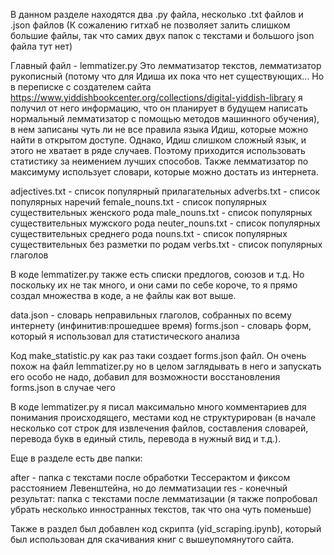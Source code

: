 В данном разделе находятся два .py файла, несколько .txt файлов и .json файлов (К сожалению гитхаб не позволяет залить слишком большие файлы, так что самих двух папок с текстами и большого json файла тут нет)

Главный файл - lemmatizer.py Это лемматизатор текстов, лемматизатор рукописный (потому что для Идиша их пока что нет существующих... Но в переписке с создателем сайта https://www.yiddishbookcenter.org/collections/digital-yiddish-library я получил от него информацию, что он планирует в будущем написать нормальный лемматизатор с помощью методов машинного обучения), в нем записаны чуть ли не все правила языка Идиш, которые можно найти в открытом доступе. Однако, Идиш слишком сложный язык, и этого не хватает в ряде случаев. Поэтому приходится использовать статистику за неимением лучших способов. Также лемматизатор по максимуму использует словари, которые можно достать из интернета. 

adjectives.txt - список популярный прилагательных
adverbs.txt - список популярных наречий
female_nouns.txt - список популярных существительных женского рода 
male_nouns.txt - список популярных существительных мужского рода
neuter_nouns.txt - список популярных существительных среднего рода
nouns.txt - список популярных существительных без разметки по родам
verbs.txt - список популярных глаголов

В коде lemmatizer.py также есть списки предлогов, союзов и т.д. Но поскольку их не так много, и они сами по себе короче, то я прямо создал множества в коде, а не файлы как вот выше.

data.json - словарь неправильных глаголов, собранных по всему интернету (инфинитив:прошедшее время)
forms.json - словарь форм, который я использовал для статистического анализа

Код make_statistic.py как раз таки создает forms.json файл. Он очень похож на файл lemmatizer.py но в целом заглядывать в него и запускать его особо не надо, добавил для возможности восстановления forms.json в случае чего

В коде lemmatizer.py я писал максимально много комментариев для понимания происходящего, местами код не структурирован (в начале несколько сот строк для извлечения файлов, составления словарей, перевода букв в единый стиль, перевода в нужный вид и т.д.). 

Еще в разделе есть две папки:

after - папка с текстами после обработки Тессерактом и фиксом расстоянием Левенштейна, но до лемматизации
res - конечный результат: папка с текстами после лемматизации (я также попробовал убрать несколько инностранных текстов, так что она чуть поменьше)

Также в раздел был добавлен код скрипта (yid_scraping.ipynb), который был использован для скачивания книг с вышеупомянутого сайта.
